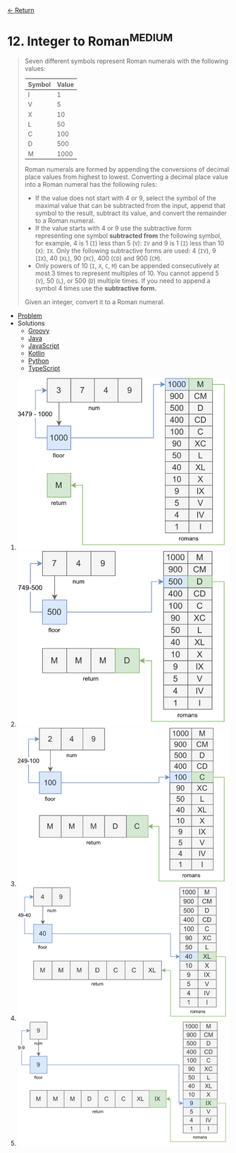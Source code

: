 [&larr; Return](https://hanggrian.github.io/grind-leetcode/)

# 12. Integer to Roman<sup>MEDIUM</sup>

> Seven different symbols represent Roman numerals with the following values:
>
> Symbol | Value
> --- | ---
> I | 1
> V | 5
> X | 10
> L | 50
> C | 100
> D | 500
> M | 1000
>
> Roman numerals are formed by appending the conversions of decimal place values
  from highest to lowest. Converting a decimal place value into a Roman numeral
  has the following rules:
>
> - If the value does not start with 4 or 9, select the symbol of the maximal
    value that can be subtracted from the input, append that symbol to the
    result, subtract its value, and convert the remainder to a Roman numeral.
> - If the value starts with 4 or 9 use the subtractive form representing one
    symbol **subtracted from** the following symbol, for example, 4 is 1 (`I`)
    less than 5 (`V`): `IV` and 9 is 1 (`I`) less than 10 (`X`): `IX`. Only the
    following subtractive forms are used: 4 (`IV`), 9 (`IX`), 40 (`XL`), 90
    (`XC`), 400 (`CD`) and 900 (`CM`).
> - Only powers of 10 (`I`, `X`, `C`, `M`) can be appended consecutively at most
    3 times to represent multiples of 10. You cannot append 5 (`V`), 50 (`L`),
    or 500 (`D`) multiple times. If you need to append a symbol 4 times use the
    **subtractive form.**
>
> Given an integer, convert it to a Roman numeral.

- [Problem](https://leetcode.com/problems/integer-to-roman/)
- Solutions
  - [Groovy](https://github.com/hanggrian/grind-leetcode/blob/main/groovy/src/main/groovy/problems1_100/IntegerToRoman.groovy)
  - [Java](https://github.com/hanggrian/grind-leetcode/blob/main/java/src/main/java/problems1_100/IntegerToRoman.java)
  - [JavaScript](https://github.com/hanggrian/grind-leetcode/blob/main/javascript/src/problems1_100/integer-to-roman.js)
  - [Kotlin](https://github.com/hanggrian/grind-leetcode/blob/main/kotlin/src/main/kotlin/problems1_100/IntegerToRoman.kt)
  - [Python](https://github.com/hanggrian/grind-leetcode/blob/main/python/src/problems1_100/integer_to_roman.py)
  - [TypeScript](https://github.com/hanggrian/grind-leetcode/blob/main/typescript/src/problems1_100/integer-to-roman.ts)

1.  ![](https://github.com/hanggrian/grind-leetcode/raw/assets/problems1_100/integer-to-roman1.svg)
1.  ![](https://github.com/hanggrian/grind-leetcode/raw/assets/problems1_100/integer-to-roman2.svg)
1.  ![](https://github.com/hanggrian/grind-leetcode/raw/assets/problems1_100/integer-to-roman3.svg)
1.  ![](https://github.com/hanggrian/grind-leetcode/raw/assets/problems1_100/integer-to-roman4.svg)
1.  ![](https://github.com/hanggrian/grind-leetcode/raw/assets/problems1_100/integer-to-roman5.svg)

